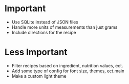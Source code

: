# Important
* Use SQLite instead of JSON files
* Handle more units of measurements than just grams
* Include directions for the recipe

# Less Important
* Filter recipes based on ingredient, nutrition values, ect.
* Add some type of config for font size, themes, ect.main
* Make a custom light theme
